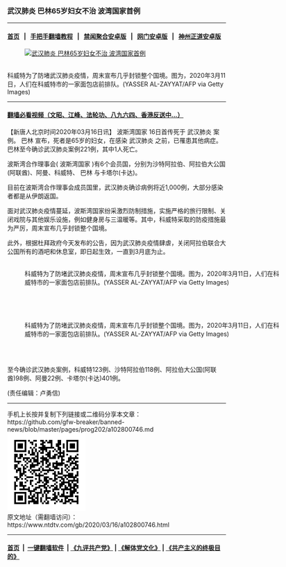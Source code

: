 ### 武汉肺炎 巴林65岁妇女不治 波湾国家首例
------------------------

#### [首页](https://github.com/gfw-breaker/banned-news/blob/master/README.md) &nbsp;&nbsp;|&nbsp;&nbsp; [手把手翻墙教程](https://github.com/gfw-breaker/guides/wiki) &nbsp;&nbsp;|&nbsp;&nbsp; [禁闻聚合安卓版](https://github.com/gfw-breaker/bn-android) &nbsp;&nbsp;|&nbsp;&nbsp; [网门安卓版](https://github.com/oGate2/oGate) &nbsp;&nbsp;|&nbsp;&nbsp; [神州正道安卓版](https://github.com/SzzdOgate/update) 



<div><div class="featured_image">
 <a href="https://i.ntdtv.com/assets/uploads/2020/03/GettyImages-1206592241.jpg" target="_blank">
  <figure>
   <img alt="武汉肺炎 巴林65岁妇女不治 波湾国家首例" src="https://i.ntdtv.com/assets/uploads/2020/03/GettyImages-1206592241-800x450.jpg"/>
  </figure><br/>
 </a>
 <span class="caption">
  科威特为了防堵武汉肺炎疫情，周末宣布几乎封锁整个国境。图为，2020年3月11日，人们在科威特市的一家面包店前排队。(YASSER AL-ZAYYAT/AFP via Getty Images)
 </span>
</div>
</div><hr/>

#### [翻墙必看视频（文昭、江峰、法轮功、八九六四、香港反送中...）](https://github.com/gfw-breaker/banned-news/blob/master/pages/link3.md)

<div><div class="post_content" itemprop="articleBody">
 <p>
  【新唐人北京时间2020年03月16日讯】
  <ok href="https://www.ntdtv.com/gb/波斯湾国家.htm">
   波斯湾国家
  </ok>
  16日首传死于
  <ok href="https://www.ntdtv.com/gb/武汉肺炎.htm">
   武汉肺炎
  </ok>
  案例。
  <ok href="https://www.ntdtv.com/gb/巴林.htm">
   巴林
  </ok>
  宣布，死者是65岁的妇女，在感染
  <ok href="https://www.ntdtv.com/gb/武汉肺炎.htm">
   武汉肺炎
  </ok>
  之前，已罹患其他病症。巴林至今确诊武汉肺炎案例221例，其中1人死亡。
 </p>
 <p>
  波斯湾合作理事会(
  <ok href="https://www.ntdtv.com/gb/波斯湾国家.htm">
   波斯湾国家
  </ok>
  )有6个会员国，分别为沙特阿拉伯、阿拉伯大公国(阿联酋)、阿曼、科威特、
  <ok href="https://www.ntdtv.com/gb/巴林.htm">
   巴林
  </ok>
  与卡塔尔(卡达)。
 </p>
 <p>
  目前在波斯湾合作理事会成员国里，武汉肺炎确诊病例将近1,000例，大部分感染者都是从伊朗返国。
 </p>
 <p>
  面对武汉肺炎疫情蔓延，波斯湾国家纷采激烈防制措施，实施严格的旅行限制、关闭戏院与其他娱乐设施，例如健身房与三温暖等。其中，科威特采取的防疫措施最为严厉，周末宣布几乎封锁整个国境。
 </p>
 <p>
  此外，根据杜拜政府今天发布的公告，因为武汉肺炎疫情肆虐，关闭阿拉伯联合大公国所有的酒吧和休息室，即日起生效，一直到3月底为止。
 </p>
 <figure class="wp-caption alignnone" id="attachment_102800764" style="width: 600px">
  <img alt="" class="size-medium wp-image-102800764" src="https://i.ntdtv.com/assets/uploads/2020/03/GettyImages-1206589888-600x400.jpg">
   <br/><figcaption class="wp-caption-text">
    科威特为了防堵武汉肺炎疫情，周末宣布几乎封锁整个国境。图为，2020年3月11日，人们在科威特市的一家面包店前排队。(YASSER AL-ZAYYAT/AFP via Getty Images)
   </figcaption><br/>
  </img>
 </figure><br/>
 <figure class="wp-caption alignnone" id="attachment_102800763" style="width: 600px">
  <img alt="" class="size-medium wp-image-102800763" src="https://i.ntdtv.com/assets/uploads/2020/03/GettyImages-1206589884-600x400.jpg">
   <br/><figcaption class="wp-caption-text">
    科威特为了防堵武汉肺炎疫情，周末宣布几乎封锁整个国境。图为，2020年3月11日，人们在科威特市的一家面包店前排队。(YASSER AL-ZAYYAT/AFP via Getty Images)
   </figcaption><br/>
  </img>
 </figure><br/>
 <p>
  至今确诊武汉肺炎案例，科威特123例、沙特阿拉伯118例、阿拉伯大公国(阿联酋)98例、阿曼22例、卡塔尔(卡达)401例。
 </p>
 <p>
  (责任编辑：卢勇信)
 </p>
 <div class="single_ad">
 </div>
</div>
</div>
<hr/>
手机上长按并复制下列链接或二维码分享本文章：<br/>
https://github.com/gfw-breaker/banned-news/blob/master/pages/prog202/a102800746.md <br/>
<a href='https://github.com/gfw-breaker/banned-news/blob/master/pages/prog202/a102800746.md'><img src='https://github.com/gfw-breaker/banned-news/blob/master/pages/prog202/a102800746.md.png'/></a> <br/>
原文地址（需翻墙访问）：https://www.ntdtv.com/gb/2020/03/16/a102800746.html


------------------------
#### [首页](https://github.com/gfw-breaker/banned-news/blob/master/README.md) &nbsp;|&nbsp; [一键翻墙软件](https://github.com/gfw-breaker/nogfw/blob/master/README.md) &nbsp;| [《九评共产党》](https://github.com/gfw-breaker/9ping.md/blob/master/README.md#九评之一评共产党是什么) | [《解体党文化》](https://github.com/gfw-breaker/jtdwh.md/blob/master/README.md) | [《共产主义的终极目的》](https://github.com/gfw-breaker/gczydzjmd.md/blob/master/README.md)


<img src='http://gfw-breaker.win/banned-news/pages/prog202/a102800746.md' width='0px' height='0px'/>